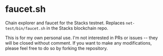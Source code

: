 # faucet.sh
Chain explorer and faucet for the Stacks testnet.  Replaces `net-test/bin/faucet.sh` in the Stacks blockchain repo.

This is for my own personal use.  I'm not interested in PRs or issues -- they will be closed without comment.  If you want to make any modifications, please feel free to do so by forking the repository.
